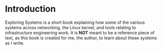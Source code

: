 # Introduction

Exploring Systems is a short book explaining how some of the various systems across networking, the Linux kernel, and tools relating to infrastructure engineering work. It is **NOT** meant to be a reference piece of text, as this book is created for me, the author, to learn about these systems as I write.
